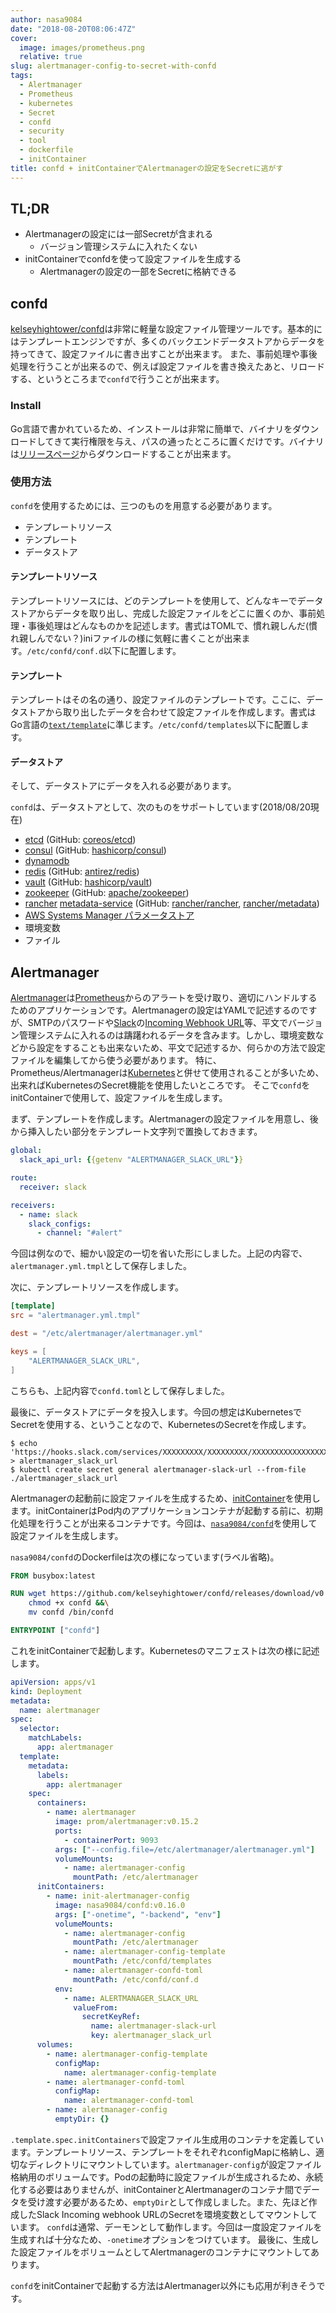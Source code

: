```yaml
---
author: nasa9084
date: "2018-08-20T08:06:47Z"
cover:
  image: images/prometheus.png
  relative: true
slug: alertmanager-config-to-secret-with-confd
tags:
  - Alertmanager
  - Prometheus
  - kubernetes
  - Secret
  - confd
  - security
  - tool
  - dockerfile
  - initContainer
title: confd + initContainerでAlertmanagerの設定をSecretに逃がす
---
```



## TL;DR

* Alertmanagerの設定には一部Secretが含まれる
    * バージョン管理システムに入れたくない
* initContainerでconfdを使って設定ファイルを生成する
    * Alertmanagerの設定の一部をSecretに格納できる

## confd

[kelseyhightower/confd](https://github.com/kelseyhightower/confd)は非常に軽量な設定ファイル管理ツールです。基本的にはテンプレートエンジンですが、多くのバックエンドデータストアからデータを持ってきて、設定ファイルに書き出すことが出来ます。
また、事前処理や事後処理を行うことが出来るので、例えば設定ファイルを書き換えたあと、リロードする、というところまで`confd`で行うことが出来ます。

### Install

Go言語で書かれているため、インストールは非常に簡単で、バイナリをダウンロードしてきて実行権限を与え、パスの通ったところに置くだけです。バイナリは[リリースページ](https://github.com/kelseyhightower/confd/releases)からダウンロードすることが出来ます。

### 使用方法

`confd`を使用するためには、三つのものを用意する必要があります。

* テンプレートリソース
* テンプレート
* データストア

#### テンプレートリソース

テンプレートリソースには、どのテンプレートを使用して、どんなキーでデータストアからデータを取り出し、完成した設定ファイルをどこに置くのか、事前処理・事後処理はどんなものかを記述します。書式はTOMLで、慣れ親しんだ(慣れ親しんでない？)iniファイルの様に気軽に書くことが出来ます。`/etc/confd/conf.d`以下に配置します。

#### テンプレート

テンプレートはその名の通り、設定ファイルのテンプレートです。ここに、データストアから取り出したデータを合わせて設定ファイルを作成します。書式はGo言語の[`text/template`](https://golang.org/pkg/text/template/#pkg-overview)に準じます。`/etc/confd/templates`以下に配置します。

#### データストア

そして、データストアにデータを入れる必要があります。

`confd`は、データストアとして、次のものをサポートしています(2018/08/20現在)

* [etcd](https://coreos.com/etcd/) (GitHub: [coreos/etcd](https://github.com/coreos/etcd))
* [consul](https://www.consul.io/) (GitHub: [hashicorp/consul](https://github.com/hashicorp/consul))
* [dynamodb](https://aws.amazon.com/jp/dynamodb/)
* [redis](https://redis.io) (GitHub: [antirez/redis](https://github.com/antirez/redis))
* [vault](https://www.vaultproject.io/) (GitHub: [hashicorp/vault](https://github.com/hashicorp/vault))
* [zookeeper](https://zookeeper.apache.org/) (GitHub: [apache/zookeeper](https://github.com/apache/zookeeper))
* [rancher](https://rancher.com/) [metadata-service](https://github.com/rancher/metadata) (GitHub: [rancher/rancher](https://github.com/rancher/rancher), [rancher/metadata](https://github.com/rancher/metadata))
* [AWS Systems Manager パラメータストア](https://aws.amazon.com/jp/systems-manager/)
* 環境変数
* ファイル

## Alertmanager

[Alertmanager](https://github.com/prometheus/alertmanager)は[Prometheus](https://github.com/prometheus/prometheus)からのアラートを受け取り、適切にハンドルするためのアプリケーションです。Alertmanagerの設定はYAMLで記述するのですが、SMTPのパスワードや[Slack](https://slack.com)の[Incoming Webhook URL](https://api.slack.com/incoming-webhooks)等、平文でバージョン管理システムに入れるのは躊躇われるデータを含みます。しかし、環境変数などから設定をすることも出来ないため、平文で記述するか、何らかの方法で設定ファイルを編集してから使う必要があります。
特に、Prometheus/Alertmanagerは[Kubernetes](https://k8s.io)と併せて使用されることが多いため、出来ればKubernetesのSecret機能を使用したいところです。
そこで`confd`をinitContainerで使用して、設定ファイルを生成します。

まず、テンプレートを作成します。Alertmanagerの設定ファイルを用意し、後から挿入したい部分をテンプレート文字列で置換しておきます。

``` yaml
global:
  slack_api_url: {{getenv "ALERTMANAGER_SLACK_URL"}}

route:
  receiver: slack

receivers:
  - name: slack
    slack_configs:
      - channel: "#alert"
```

今回は例なので、細かい設定の一切を省いた形にしました。上記の内容で、`alertmanager.yml.tmpl`として保存しました。

次に、テンプレートリソースを作成します。

``` toml
[template]
src = "alertmanager.yml.tmpl"

dest = "/etc/alertmanager/alertmanager.yml"

keys = [
    "ALERTMANAGER_SLACK_URL",
]
```

こちらも、上記内容で`confd.toml`として保存しました。

最後に、データストアにデータを投入します。今回の想定はKubernetesでSecretを使用する、ということなので、KubernetesのSecretを作成します。

``` shell
$ echo 'https://hooks.slack.com/services/XXXXXXXXX/XXXXXXXXX/XXXXXXXXXXXXXXXXXXXXXXXX' > alertmanager_slack_url
$ kubectl create secret general alertmanager-slack-url --from-file ./alertmanager_slack_url
```

Alertmanagerの起動前に設定ファイルを生成するため、[initContainer](https://kubernetes.io/docs/concepts/workloads/pods/init-containers/)を使用します。initContainerはPod内のアプリケーションコンテナが起動する前に、初期化処理を行うことが出来るコンテナです。今回は、[`nasa9084/confd`](https://hub.docker.com/r/nasa9084/confd)を使用して設定ファイルを生成します。

`nasa9084/confd`のDockerfileは次の様になっています(ラベル省略)。

``` Dockerfile
FROM busybox:latest

RUN wget https://github.com/kelseyhightower/confd/releases/download/v0.16.0/confd-0.16.0-linux-amd64 -O confd &&\
    chmod +x confd &&\
    mv confd /bin/confd

ENTRYPOINT ["confd"]
```

これをinitContainerで起動します。Kubernetesのマニフェストは次の様に記述します。

``` yaml
apiVersion: apps/v1
kind: Deployment
metadata:
  name: alertmanager
spec:
  selector:
    matchLabels:
      app: alertmanager
  template:
    metadata:
      labels:
        app: alertmanager
    spec:
      containers:
        - name: alertmanager
          image: prom/alertmanager:v0.15.2
          ports:
            - containerPort: 9093
          args: ["--config.file=/etc/alertmanager/alertmanager.yml"]
          volumeMounts:
            - name: alertmanager-config
              mountPath: /etc/alertmanager
      initContainers:
        - name: init-alertmanager-config
          image: nasa9084/confd:v0.16.0
          args: ["-onetime", "-backend", "env"]
          volumeMounts:
            - name: alertmanager-config
              mountPath: /etc/alertmanager
            - name: alertmanager-config-template
              mountPath: /etc/confd/templates
            - name: alertmanager-confd-toml
              mountPath: /etc/confd/conf.d
          env:
            - name: ALERTMANAGER_SLACK_URL
              valueFrom:
                secretKeyRef:
                  name: alertmanager-slack-url
                  key: alertmanager_slack_url
      volumes:
        - name: alertmanager-config-template
          configMap:
            name: alertmanager-config-template
        - name: alertmanager-confd-toml
          configMap:
            name: alertmanager-confd-toml
        - name: alertmanager-config
          emptyDir: {}
```

`.template.spec.initContainers`で設定ファイル生成用のコンテナを定義しています。テンプレートリソース、テンプレートをそれぞれconfigMapに格納し、適切なディレクトリにマウントしています。`alertmanager-config`が設定ファイル格納用のボリュームです。Podの起動時に設定ファイルが生成されるため、永続化する必要はありませんが、initContainerとAlertmanagerのコンテナ間でデータを受け渡す必要があるため、`emptyDir`として作成しました。また、先ほど作成したSlack Incoming webhook URLのSecretを環境変数としてマウントしています。
`confd`は通常、デーモンとして動作します。今回は一度設定ファイルを生成すれば十分なため、`-onetime`オプションをつけています。
最後に、生成した設定ファイルをボリュームとしてAlertmanagerのコンテナにマウントしてあります。

`confd`をinitContainerで起動する方法はAlertmanager以外にも応用が利きそうです。

